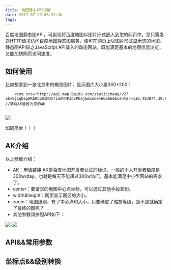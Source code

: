 ```yaml
---
title: 地图静态API详解
date: 2017-07-29 00:31:30
tags: 
---
```

百度地图静态图API，可实现将百度地图以图片形式嵌入到您的网页中。您只需发送HTTP请求访问百度地图静态图服务，便可在网页上以图片形式显示您的地图。静态图API较之JavaScript API载入的动态网站，既能满足基本的地图信息浏览，又能加快网页访问速度。

## 如何使用

比如想拿到一张北京市的概览图片，显示图片大小是300*200：

```
	<img src="http://api.map.baidu.com/staticimage/v2?ak=GjxqD6pWKb9opUIWD5TiSAH4PZdvPNaj&mcode=666666&center=116.403874,39.914888&width=300&height=200&zoom=11">    
//请将AK替换为您的AK
	
```
<img src="http://api.map.baidu.com/staticimage/v2?ak=GjxqD6pWKb9opUIWD5TiSAH4PZdvPNaj&mcode=666666&center=116.403874,39.914888&width=300&height=200&zoom=11"> 

如厕简单！！！

## AK介绍

以上参数介绍：

* AK：<a href="http://lbsyun.baidu.com/apiconsole/key?application=key">申请链接</a>  AK是百度地图开发者认证的标识，一般的个人开发者额度是300w/day。也就是每天不能超过300w访问，基本能满足中小型网站的需求了。
* center：要请求的地图中心点坐标，可以通过其他手段拿到。
* width&height：网页显示图区的大小。
* zoom：地图级别，有了中心点和大小，只要确定了缩放等级，是不是就确定了最终的图呢？
* 其他参数请参照API如下：

<img src="{{ site.imgurl }}/api/ditu1.png">
<img src="{{ site.imgurl }}/api/ditu2.png">

## API&&常用参数



## 坐标点&&级别转换